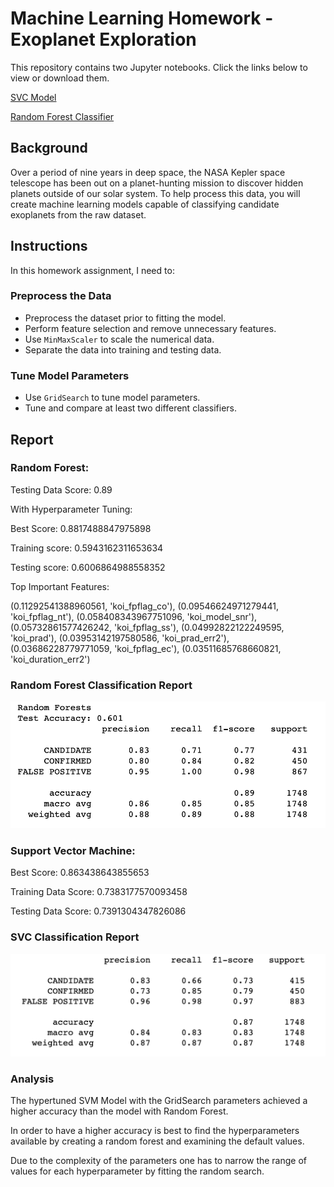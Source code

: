 # Machine Learning Homework - Exoplanet Exploration

This repository contains two Jupyter notebooks. Click the links below to view or download them.

[SVC Model](model_1.ipynb)

[Random Forest Classifier](random_forest.ipynb)
## Background
Over a period of nine years in deep space, the NASA Kepler space telescope has been out on a planet-hunting mission to discover hidden planets outside of our solar system.
To help process this data, you will create machine learning models capable of classifying candidate exoplanets from the raw dataset.
## Instructions
In this homework assignment, I need to:

### Preprocess the Data

* Preprocess the dataset prior to fitting the model.
* Perform feature selection and remove unnecessary features.
* Use `MinMaxScaler` to scale the numerical data.
* Separate the data into training and testing data.

### Tune Model Parameters

* Use `GridSearch` to tune model parameters.
* Tune and compare at least two different classifiers.

## Report

### Random Forest:

Testing Data Score: 0.89

With Hyperparameter Tuning: 

Best Score: 0.8817488847975898

Training score: 0.5943162311653634

Testing score: 0.6006864988558352

Top Important Features: 

 (0.11292541388960561, 'koi_fpflag_co'),
 (0.09546624971279441, 'koi_fpflag_nt'),
 (0.058408343967751096, 'koi_model_snr'),
 (0.05732861577426242, 'koi_fpflag_ss'),
 (0.04992822122249595, 'koi_prad'),
 (0.03953142197580586, 'koi_prad_err2'),
 (0.03686228779771059, 'koi_fpflag_ec'),
 (0.03511685768660821, 'koi_duration_err2')
### Random Forest Classification Report
![random_forest.jpg](Images/random_forest.jpg)
 
### Support Vector Machine:

Best Score: 0.863438643855653

Training Data Score: 0.7383177570093458

Testing Data Score: 0.7391304347826086

### SVC Classification Report
![report.jpg](Images/report.jpg)

### Analysis 

The hypertuned SVM Model with the GridSearch parameters achieved a higher accuracy than the model with Random Forest. 

In order to have a higher accuracy is best to find the hyperparameters available by creating a random forest and examining the default values.

Due to the complexity of the parameters one has to narrow the range of values for each hyperparameter by fitting the random search.
